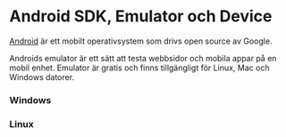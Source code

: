 ---
...
Android SDK, Emulator och Device
==================================
[Android](https://developer.android.com/index.html) är ett mobilt operativsystem som drivs open source av Google.

Androids emulator är ett sätt att testa webbsidor och mobila appar på en mobil enhet. Emulator är gratis och finns tillgängligt för Linux, Mac och Windows datorer.

### Windows

### Linux
